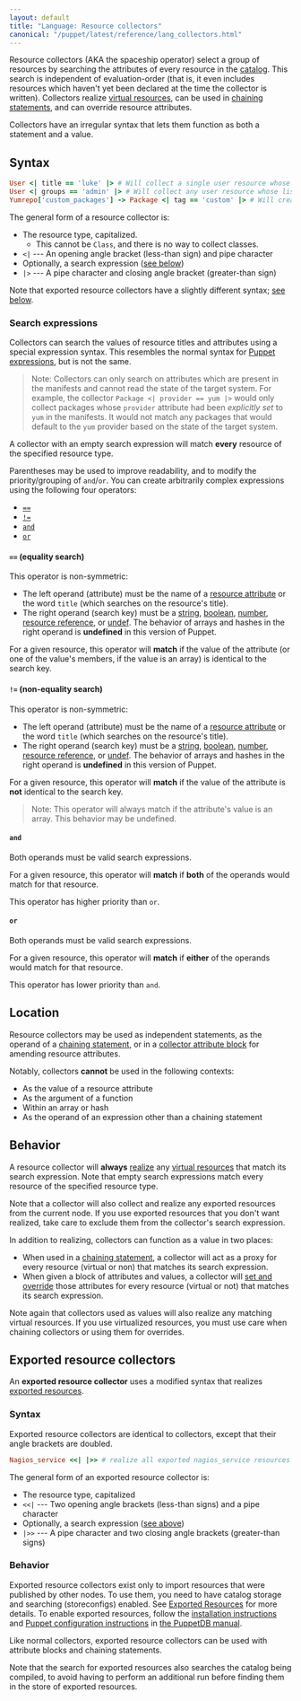 ```yaml
---
layout: default
title: "Language: Resource collectors"
canonical: "/puppet/latest/reference/lang_collectors.html"
---
```


[virtual]: ./lang_virtual.html
[realize]: ./lang_virtual.html#syntax
[exported]: ./lang_exported.html
[puppetdb]: /puppetdb/
[puppetdb_install]: {{puppetdb}}/install_via_module.html
[puppetdb_connect]: {{puppetdb}}/connect_puppet_master.html
[chaining]: ./lang_relationships.html#syntax-chaining-arrows
[attribute]: ./lang_resources.html#attributes
[expressions]: ./lang_expressions.html
[string]: ./lang_data_string.html
[boolean]: ./lang_data_boolean.html
[number]: ./lang_data_number.html
[reference]: ./lang_data_resource_reference.html
[undef]: ./lang_data_undef.html
[amend]: ./lang_resources_advanced.html#amending-attributes-with-a-collector
[catalog]: ./lang_summary.html#compilation-and-catalogs


Resource collectors (AKA the spaceship operator) select a group of resources by searching the attributes of every resource in the [catalog][]. This search is independent of evaluation-order (that is, it even includes resources which haven't yet been declared at the time the collector is written). Collectors realize [virtual resources][virtual], can be used in [chaining statements][chaining], and can override resource attributes.

Collectors have an irregular syntax that lets them function as both a statement and a value.

## Syntax


``` ruby
User <| title == 'luke' |> # Will collect a single user resource whose title is 'luke'
User <| groups == 'admin' |> # Will collect any user resource whose list of supplemental groups includes 'admin'
Yumrepo['custom_packages'] -> Package <| tag == 'custom' |> # Will create an order relationship with several package resources
```

The general form of a resource collector is:

* The resource type, capitalized.
    * This cannot be `Class`, and there is no way to collect classes.
* `<|` --- An opening angle bracket (less-than sign) and pipe character
* Optionally, a search expression ([see below](#search-expressions))
* `|>` --- A pipe character and closing angle bracket (greater-than sign)

Note that exported resource collectors have a slightly different syntax; [see below](#exported-resource-collectors).

### Search expressions

Collectors can search the values of resource titles and attributes using a special expression syntax. This resembles the normal syntax for [Puppet expressions][expressions], but is not the same.

> Note: Collectors can only search on attributes which are present in the manifests and cannot read the state of the target system. For example, the collector `Package <| provider == yum |>` would only collect packages whose `provider` attribute had been _explicitly set_ to `yum` in the manifests. It would not match any packages that would default to the `yum` provider based on the state of the target system.

A collector with an empty search expression will match **every** resource of the specified resource type.

Parentheses may be used to improve readability, and to modify the priority/grouping of `and`/`or`. You can create arbitrarily complex expressions using the following four operators:

- [`==`](#equality-search)
- [`!=`](#non-equality-search)
- [`and`](#and)
- [`or`](#or)

#### `==` (equality search)

This operator is non-symmetric:

* The left operand (attribute) must be the name of a [resource attribute][attribute] or the word `title` (which searches on the resource's title).
* The right operand (search key) must be a [string][], [boolean][], [number][], [resource reference][reference], or [undef][]. The behavior of arrays and hashes in the right operand is **undefined** in this version of Puppet.

For a given resource, this operator will **match** if the value of the attribute (or one of the value's members, if the value is an array) is identical to the search key.

#### `!=` (non-equality search)

This operator is non-symmetric:

* The left operand (attribute) must be the name of a [resource attribute][attribute] or the word `title` (which searches on the resource's title).
* The right operand (search key) must be a [string][], [boolean][], [number][], [resource reference][reference], or [undef][]. The behavior of arrays and hashes in the right operand is **undefined** in this version of Puppet.

For a given resource, this operator will **match** if the value of the attribute is **not** identical to the search key.

> Note: This operator will always match if the attribute's value is an array. This behavior may be undefined.

#### `and`

Both operands must be valid search expressions.

For a given resource, this operator will **match** if **both** of the operands would match for that resource.

This operator has higher priority than `or`.

#### `or`

Both operands must be valid search expressions.

For a given resource, this operator will **match** if **either** of the operands would match for that resource.

This operator has lower priority than `and`.

## Location


Resource collectors may be used as independent statements, as the operand of a [chaining statement][chaining], or in a [collector attribute block][amend] for amending resource attributes.

Notably, collectors **cannot** be used in the following contexts:

- As the value of a resource attribute
- As the argument of a function
- Within an array or hash
- As the operand of an expression other than a chaining statement


## Behavior


A resource collector will **always** [realize][] any [virtual resources][virtual] that match its search expression. Note that empty search expressions match every resource of the specified resource type.

Note that a collector will also collect and realize any exported resources from the current node. If you use exported resources that you don't want realized, take care to exclude them from the collector's search expression.

In addition to realizing, collectors can function as a value in two places:

* When used in a [chaining statement][chaining], a collector will act as a proxy for every resource (virtual or non) that matches its search expression.
* When given a block of attributes and values, a collector will [set and override][amend] those attributes for every resource (virtual or not) that matches its search expression.

Note again that collectors used as values will also realize any matching virtual resources. If you use virtualized resources, you must use care when chaining collectors or using them for overrides.

## Exported resource collectors


An **exported resource collector** uses a modified syntax that realizes [exported resources][exported].

### Syntax

Exported resource collectors are identical to collectors, except that their angle brackets are doubled.

``` ruby
Nagios_service <<| |>> # realize all exported nagios_service resources
```

The general form of an exported resource collector is:

* The resource type, capitalized
* `<<|` --- Two opening angle brackets (less-than signs) and a pipe character
* Optionally, a search expression ([see above](#search-expressions))
* `|>>` --- A pipe character and two closing angle brackets (greater-than signs)

### Behavior

Exported resource collectors exist only to import resources that were published by other nodes. To use them, you need to have catalog storage and searching (storeconfigs) enabled. See [Exported Resources][exported] for more details. To enable exported resources, follow the [installation instructions][puppetdb_install] and [Puppet configuration instructions][puppetdb_connect] in [the PuppetDB manual][puppetdb].

Like normal collectors, exported resource collectors can be used with attribute blocks and chaining statements.

Note that the search for exported resources also searches the catalog being compiled, to avoid having to perform an additional run before finding them in the store of exported resources.
